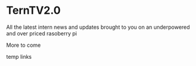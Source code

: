 # TernTV2.0
All the latest intern news and updates brought to you on an underpowered and over priced rasoberry pi

More to come

temp links
